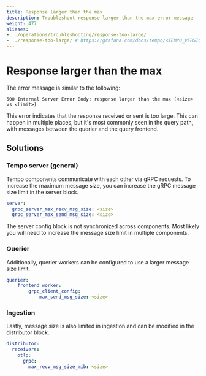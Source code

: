 ```yaml
---
title: Response larger than the max
description: Troubleshoot response larger than the max error message
weight: 477
aliases:
- ../operations/troubleshooting/response-too-large/
- ../response-too-large/ # https://grafana.com/docs/tempo/<TEMPO_VERSION>/troubleshooting/response-too-large/
---
```


# Response larger than the max

The error message is similar to the following:

```
500 Internal Server Error Body: response larger than the max (<size> vs <limit>)
```

This error indicates that the response received or sent is too large.
This can happen in multiple places, but it's most commonly seen in the query path,
with messages between the querier and the query frontend.

## Solutions

### Tempo server (general)

Tempo components communicate with each other via gRPC requests.
To increase the maximum message size, you can increase the gRPC message size limit in the server block.

```yaml
server:
  grpc_server_max_recv_msg_size: <size>
  grpc_server_max_send_msg_size: <size>
```

The server config block is not synchronized across components.
Most likely you will need to increase the message size limit in multiple components.

### Querier

Additionally, querier workers can be configured to use a larger message size limit.

```yaml
querier:
    frontend_worker:
        grpc_client_config:
            max_send_msg_size: <size>
```

### Ingestion

Lastly, message size is also limited in ingestion and can be modified in the distributor block.

```yaml
distributor:
  receivers:
    otlp:
      grpc:
        max_recv_msg_size_mib: <size>
```
